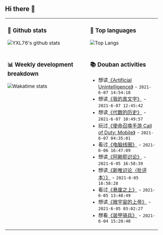## Hi there 👋

<table>
<tr>
<td valign="top" width="54%">

### 🔭 Github stats

![YXL76's github stats](https://github-readme-stats.yxl76.vercel.app/api?username=YXL76&count_private=true&show_icons=true&include_all_commits=true&theme=prussian&line_height=28&disable_animations=true)

</td>

<td valign="top" width="46%">

### 🌱 Top languages

![Top Langs](https://github-readme-stats.yxl76.vercel.app/api/top-langs/?username=YXL76&layout=compact&theme=prussian&langs_count=8&hide=HTML,CSS,SCSS)

</td>
</tr>
<tr>
<td valign="top" width="54%">

### 📊 Weekly development breakdown

![Wakatime stats](https://github-readme-stats.yxl76.vercel.app/api/wakatime?username=YXL76&layout=compact&theme=prussian)


</td>
<td valign="top" width="46%">

### 📚 Douban activities

- 想读[《Artificial Unintelligence》](https://book.douban.com/subject/30359629/) - `2021-6-07 14:54:18`
- 想读[《我的真文字》](https://book.douban.com/subject/26617176/) - `2021-6-07 12:45:42`
- 想读[《代数的历史》](https://book.douban.com/subject/35428125/) - `2021-6-07 10:49:57`
- 玩过[《使命召唤手游 Call of Duty: Mobile》](http://www.douban.com/game/34847742/) - `2021-6-07 04:35:01`
- 看过[《电脑线圈》](http://movie.douban.com/subject/2085545/) - `2021-6-06 16:47:09`
- 想读[《阿赖耶识论》](https://book.douban.com/subject/1072353/) - `2021-6-05 16:58:39`
- 想读[《新唯识论（批评本）》](https://book.douban.com/subject/34873118/) - `2021-6-05 16:58:28`
- 看过[《悬崖之上》](http://movie.douban.com/subject/32493124/) - `2021-6-05 13:48:49`
- 想读[《微宇宙的上帝》](https://book.douban.com/subject/25816893/) - `2021-6-05 03:02:27`
- 想看[《装甲骑兵》](http://movie.douban.com/subject/3221036/) - `2021-6-04 15:20:40`

</td>
</tr>
</table>

<!--
**YXL76/YXL76** is a ✨ _special_ ✨ repository because its `README.md` (this file) appears on your GitHub profile.

Here are some ideas to get you started:

- 🔭 I’m currently working on ...
- 🌱 I’m currently learning ...
- 👯 I’m looking to collaborate on ...
- 🤔 I’m looking for help with ...
- 💬 Ask me about ...
- 📫 How to reach me: ...
- 😄 Pronouns: ...
- ⚡ Fun fact: ...
-->
